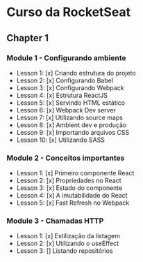 # Curso da RocketSeat

## Chapter 1

  ### Module 1 - Configurando ambiente

 - Lesson 1: [x] Criando estrutura do projeto
 - Lesson 2: [x] Configurando Babel
 - Lesson 3: [x] Configurando Webpack
 - Lesson 4: [x] Estrutura ReactJS
 - Lesson 5: [x] Servindo HTML estático
 - Lesson 6: [x] Webpack Dev server
 - Lesson 7: [x] Utilizando source maps
 - Lesson 8: [x] Ambient dev e produção
 - Lesson 9: [x] Importando arquivos CSS
 - Lesson 10: [x] Utilizando SASS

  ### Module 2 - Conceitos importantes

 - Lesson 1: [x] Primeiro componente React
 - Lesson 2: [x] Propriedades no React
 - Lesson 3: [x] Estado do componente
 - Lesson 4: [x] A imutabilidade do React
 - Lesson 5: [x] Fast Refresh no Webpack

  ### Module 3 - Chamadas HTTP

 - Lesson 1: [x] Estilização da listagem
 - Lesson 2: [x] Utilizando o useEffect
 - Lesson 3: [] Listando repositórios

 

